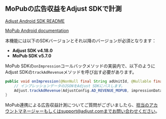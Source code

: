 ## MoPubの広告収益をAdjust SDKで計測

[Adjust Android SDK README][android-readme]

[MoPub Android documentation][mopub-docs]

本機能には以下のSDKバージョンとそれ以降のバージョンが必須となります：

- **Adjust SDK v4.18.0**
- **MoPub SDK v5.7.0**

MoPub SDKの`onImpression`コールバックメソッドの実装内で、以下のようにAdjust SDKの`trackAdRevenue`メソッドを呼び出す必要があります。

```java
public void onImpression(@NonNull final String adUnitId, @Nullable final ImpressionData impressionData) {
    // インプレッションデータのJSONをAdjust SDKにパスします。
    Adjust.trackAdRevenue(AdjustConfig.AD_REVENUE_MOPUB, impressionData.getJsonRepresentation());
}
```

MoPub連携による広告収益計測についてご質問がございましたら、担当のアカウントマネージャーもしくはsupport@adjust.comまでお問い合わせください。

[mopub-docs]:        https://developers.mopub.com/publishers/android/impression-data/
[android-readme]:    ../../japanese/README.md
